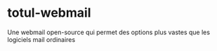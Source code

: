 # totul-webmail
Une webmail open-source qui permet des options plus vastes que les logiciels mail ordinaires
